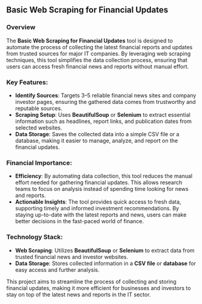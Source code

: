 ## Basic Web Scraping for Financial Updates

### Overview
The **Basic Web Scraping for Financial Updates** tool is designed to automate the process of collecting the latest financial reports and updates from trusted sources for major IT companies. By leveraging web scraping techniques, this tool simplifies the data collection process, ensuring that users can access fresh financial news and reports without manual effort.

### Key Features:
- **Identify Sources**: Targets 3–5 reliable financial news sites and company investor pages, ensuring the gathered data comes from trustworthy and reputable sources.
- **Scraping Setup**: Uses **BeautifulSoup** or **Selenium** to extract essential information such as headlines, report links, and publication dates from selected websites.
- **Data Storage**: Saves the collected data into a simple CSV file or a database, making it easier to manage, analyze, and report on the financial updates.

### Financial Importance:
- **Efficiency**: By automating data collection, this tool reduces the manual effort needed for gathering financial updates. This allows research teams to focus on analysis instead of spending time looking for news and reports.
- **Actionable Insights**: The tool provides quick access to fresh data, supporting timely and informed investment recommendations. By staying up-to-date with the latest reports and news, users can make better decisions in the fast-paced world of finance.

### Technology Stack:
- **Web Scraping**: Utilizes **BeautifulSoup** or **Selenium** to extract data from trusted financial news and investor websites.
- **Data Storage**: Stores collected information in a **CSV file** or **database** for easy access and further analysis.

This project aims to streamline the process of collecting and storing financial updates, making it more efficient for businesses and investors to stay on top of the latest news and reports in the IT sector.
